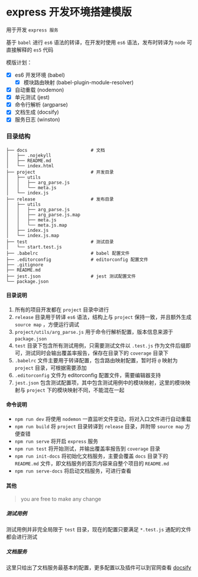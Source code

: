 # express 开发环境搭建模版

用于开发 `express 服务`

基于 `babel` 进行 `es6` 语法的转译，在开发时使用 `es6` 语法，发布时转译为 `node` 可直接解释的 `es5` 代码

模版计划：

- [x] es6 开发环境 (babel)
  - [x] 模块路由映射 (babel-plugin-module-resolver)
- [x] 自动重载 (nodemon)
- [x] 单元测试 (jest)
- [x] 命令行解析 (argparse)
- [x] 文档生成 (docsify)
- [x] 服务日志 (winston)

### 目录结构

```
├── docs						# 文档
│   ├── .nojekyll
│   ├── README.md
│   └── index.html
├── project						# 开发目录
│   ├── utils
│   │   ├── arg_parse.js
│   │   └── meta.js
│   └── index.js
├── release						# 发布目录
│   ├── utils
│   │   ├── arg_parse.js
│   │   ├── arg_parse.js.map
│   │   ├── meta.js
│   │   └── meta.js.map
│   ├── index.js
│   └── index.js.map
├── test						# 测试目录
│   └── start.test.js
├── .babelrc					# babel 配置文件
├── .editorconfig				# editorconfig 配置文件
├── .gitignore
├── README.md
├── jest.json					# jest 测试配置文件
└── package.json
```

#### 目录说明

1. 所有的项目开发都在 `project` 目录中进行
2. `release` 目录用于转译 `es6` 语法，结构上与 `project` 保持一致，并且额外生成 `source map` ，方便运行调试
3. `project/utils/arg_parse.js` 用于命令行解析配置，版本信息来源于 `package.json`
4. `test` 目录下包含所有测试用例，只需要测试文件以 `.test.js` 作为文件后缀即可，测试同时会输出覆盖率报告，保存在目录下的 `coverage` 目录下
5. `.babelrc` 文件主要用于转译配置，包含路由映射配置，暂时将 `@` 映射为 `project` 目录，可根据需要添加
6. `.editorconfig` 文件为 editorconfig 配置文件，需要编辑器支持
7. `jest.json` 包含测试配置项，其中包含测试用例中的模块映射，这里的模块映射与 `project` 下的模块映射不同，不能混在一起

#### 命令说明

- `npm run dev` 将使用 `nodemon` 一直监听文件变动，将对入口文件进行自动重载
- `npm run build` 将 `project` 目录转译到 `release` 目录，并附带 `source map` 方便查错
- `npm run serve` 将开启 `express` 服务
- `npm run test` 将开始测试，并输出覆盖率报告到 `coverage` 目录
- `npm run init-docs` 将初始化文档服务，主要会覆盖 `docs` 目录下的 `README.md` 文件，即文档服务的首页内容来自整个项目的 `README.md`
- `npm run serve-docs` 将启动文档服务，可进行查看

#### 其他

> you are free to make any change

##### 测试用例

测试用例并非完全局限于 `test` 目录，现在的配置只要满足 `*.test.js` 通配的文件都会进行测试

##### 文档服务

这里只给出了文档服务最基本的配置，更多配置以及插件可以到官网查看 [docsify](https://docsify.js.org)
